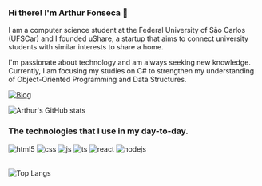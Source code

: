 ### Hi there! I'm Arthur Fonseca 👋
I am a computer science student at the Federal University of São Carlos (UFSCar) and I founded uShare, a startup that aims to connect university students with similar interests to share a home.

I'm passionate about technology and am always seeking new knowledge. Currently, I am focusing my studies on C# to strengthen my understanding of Object-Oriented Programming and Data Structures.

[![Blog](https://img.shields.io/website?label=uShare.com&style=for-the-badge&url=https://www.ushare.com.br/)](https://www.ushare.com.br/)

![Arthur's GitHub stats](https://github-readme-stats.vercel.app/api?username=arthurbfonseca&show_icons=true&theme=dark)

### The technologies that I use in my day-to-day.

<div style="display: inline_block">
  <img align="center" alt="html5" src="https://img.shields.io/badge/HTML5-E34F26?style=for-the-badge&logo=html5&logoColor=white" />
  <img align="center" alt="css" src="https://img.shields.io/badge/CSS3-1572B6?style=for-the-badge&logo=css3&logoColor=white" />
  <img align="center" alt="js" src="https://img.shields.io/badge/JavaScript-F7DF1E?style=for-the-badge&logo=javascript&logoColor=black" />
  <img align="center" alt="ts" src="https://img.shields.io/badge/TypeScript-007ACC?style=for-the-badge&logo=typescript&logoColor=white" />
  <img align="center" alt="react" src="https://img.shields.io/badge/React-20232A?style=for-the-badge&logo=react&logoColor=61DAFB" />
  <img align="center" alt="nodejs" src="https://img.shields.io/badge/Node.js-43853D?style=for-the-badge&logo=node.js&logoColor=white" />
</div><br/>

![Top Langs](https://github-readme-stats.vercel.app/api/top-langs/?username=arthurbfonseca&layout=compact&theme=dark)
